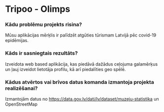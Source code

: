 # Tripoo - Olimps

### Kādu problēmu projekts risina?

Mūsu aplikācijas mērķlis ir palīdzēt atgūties tūrismam Latvijā pēc covid-19 epidēmijas.

### Kāds ir sasniegtais rezultāts? 

Izveidota web based aplikācija, kas piedāvā dažādus ceļojuma galamērķus un ļauj izveidot lietotāja profilu, kā arī piedalīties geo spēlē.

###  Kādus atvērtos vai brīvos datus komanda izmantoja projekta realizēšanai? 

Izmantojām datus no https://data.gov.lv/dati/lv/dataset/muzeju-statistika un OpenStreetMap

